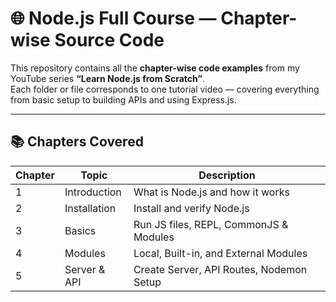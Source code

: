 # 🌐 Node.js Full Course — Chapter-wise Source Code

This repository contains all the **chapter-wise code examples** from my YouTube series **“Learn Node.js from Scratch”**.  
Each folder or file corresponds to one tutorial video — covering everything from basic setup to building APIs and using Express.js.

---

## 📚 Chapters Covered

| Chapter | Topic | Description |
|----------|--------|-------------|
| 1 | Introduction | What is Node.js and how it works |
| 2 | Installation | Install and verify Node.js |
| 3 | Basics | Run JS files, REPL, CommonJS & Modules |
| 4 | Modules | Local, Built-in, and External Modules |
| 5 | Server & API | Create Server, API Routes, Nodemon Setup |
